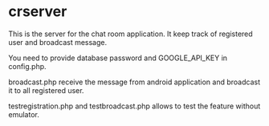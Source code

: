 crserver
========

This is the server for the chat room application. It keep track of registered user and broadcast message.

You need to provide database password and GOOGLE_API_KEY in config.php.

broadcast.php receive the message from android application and broadcast it to all registered user.

testregistration.php and testbroadcast.php allows to test the feature without emulator.
